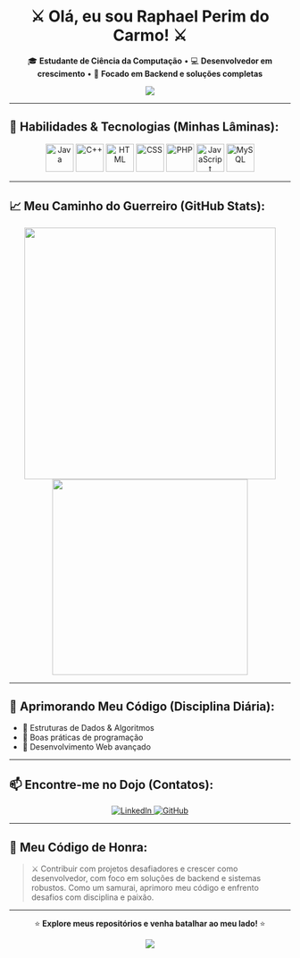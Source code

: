 <h1 align="center">⚔️  Olá, eu sou Raphael Perim do Carmo!  ⚔️</h1>

<p align="center">
  🎓 <strong>Estudante de Ciência da Computação</strong> • 💻 <strong>Desenvolvedor em crescimento</strong> • 🚀 <strong>Focado em Backend e soluções completas</strong>
</p>

<p align="center">
  <img src="https://capsule-render.vercel.app/api?type=waving&color=0:FF0000,100:000000&height=120&section=header&text=Samurai%20Code&fontColor=FFFFFF&fontSize=40&fontAlignY=35" />
</p>

---

## 🐉 Habilidades & Tecnologias (Minhas Lâminas):
<p align="center">
  <img src="https://cdn.jsdelivr.net/gh/devicons/devicon/icons/java/java-original.svg" width="50" height="50" alt="Java"/> 
  <img src="https://cdn.jsdelivr.net/gh/devicons/devicon/icons/cplusplus/cplusplus-original.svg" width="50" height="50" alt="C++"/> 
  <img src="https://cdn.jsdelivr.net/gh/devicons/devicon/icons/html5/html5-original.svg" width="50" height="50" alt="HTML"/> 
  <img src="https://cdn.jsdelivr.net/gh/devicons/devicon/icons/css3/css3-original.svg" width="50" height="50" alt="CSS"/> 
  <img src="https://cdn.jsdelivr.net/gh/devicons/devicon/icons/php/php-original.svg" width="50" height="50" alt="PHP"/> 
  <img src="https://cdn.jsdelivr.net/gh/devicons/devicon/icons/javascript/javascript-original.svg" width="50" height="50" alt="JavaScript"/> 
  <img src="https://cdn.jsdelivr.net/gh/devicons/devicon/icons/mysql/mysql-original.svg" width="50" height="50" alt="MySQL"/>
</p>

---

## 📈 Meu Caminho do Guerreiro (GitHub Stats):
<p align="center">
  <img src="https://github-readme-stats.vercel.app/api?username=RaphaelPCarmo&show_icons=true&theme=dark&locale=pt-br&title_color=FF0000&icon_color=FF0000&text_color=FFFFFF&bg_color=000000" width="450"/>
  <img src="https://github-readme-stats.vercel.app/api/top-langs/?username=RaphaelPCarmo&layout=compact&langs_count=7&theme=dark&title_color=FF0000&text_color=FFFFFF&bg_color=000000" width="350"/>
</p>

---

## 🌱 Aprimorando Meu Código (Disciplina Diária):
- 🐛 Estruturas de Dados & Algoritmos
- 🧩 Boas práticas de programação
- 💪 Desenvolvimento Web avançado

---

## 📫 Encontre-me no Dojo (Contatos):
<p align="center">
  <a href="https://www.linkedin.com/in/raphael-perim-do-carmo-512166315" target="_blank">
    <img src="https://img.shields.io/badge/LinkedIn-FF0000?style=for-the-badge&logo=linkedin&logoColor=white" alt="LinkedIn"/>
  </a>
  <a href="https://github.com/RaphaelPCarmo" target="_blank">
    <img src="https://img.shields.io/badge/GitHub-000000?style=for-the-badge&logo=github&logoColor=white" alt="GitHub"/>
  </a>
</p>

---

## 🎯 Meu Código de Honra:
> ⚔️ Contribuir com projetos desafiadores e crescer como desenvolvedor, com foco em soluções de backend e sistemas robustos. Como um samurai, aprimoro meu código e enfrento desafios com disciplina e paixão.

---

<p align="center">
  ⭐ <strong>Explore meus repositórios e venha batalhar ao meu lado!</strong> ⭐
</p>

<p align="center">
  <img src="https://capsule-render.vercel.app/api?type=waving&color=0:000000,100:FF0000&height=120&section=footer&text=End%20of%20Scroll&fontColor=FFFFFF&fontSize=30" />
</p>
